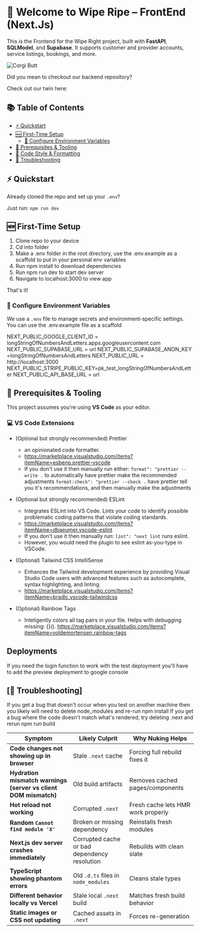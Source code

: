 # 🧼 Welcome to Wipe Ripe – FrontEnd (Next.Js)

This is the Frontend for the Wipe Right project, built with **FastAPI**, **SQLModel**, and **Supabase**. It supports customer and provider accounts, service listings, bookings, and more.

![Corgi Butt](app/img/b1.png)

Did you mean to checkout our backend repository?

Check out our twin here:

## 📚 Table of Contents

- [⚡ Quickstart](#-quickstart)
- [🆕 First-Time Setup](#-first-time-setup)
  - [🔐 Configure Environment Variables](#-configure-environment-variables)
- [🧰 Prerequisites & Tooling](#-prerequisites--tooling)
- [🧱 Code Style & Formatting](#-code-style--formatting)
- [🧯 Troubleshooting](#-troubleshooting)

## ⚡ Quickstart

Already cloned the repo and set up your `.env`?

Just run:
`npm run dev`

## 🆕 First-Time Setup

1. Clone repo to your device
2. Cd into folder
3. Make a .env folder in the root directory, use the .env.example as a scaffold to put in your personal env variables
4. Run npm install to download dependencies
5. Run npm run dev to start dev server
6. Navigate to localhost:3000 to view app

That's it!

### 🔐 Configure Environment Variables

We use a `.env` file to manage secrets and environment-specific settings. You can use the .env.example file as a scaffold

NEXT_PUBLIC_GOOGLE_CLIENT_ID = longStringOfNumbersAndLetters.apps.googleusercontent.com
NEXT_PUBLIC_SUPABASE_URL = url
NEXT_PUBLIC_SUPABASE_ANON_KEY =longStringOfNumbersAndLetters
NEXT_PUBLIC_URL = http://localhost:3000
NEXT_PUBLIC_STRIPE_PUBLIC_KEY=pk_test_longStringOfNumbersAndLetter
NEXT_PUBLIC_API_BASE_URL = url

## 🧰 Prerequisites & Tooling

This project assumes you're using **VS Code** as your editor.

### 💻 VS Code Extensions

- (Optional but strongly recommended) Prettier
  - an opinionated code formatter.
  - https://marketplace.visualstudio.com/items?itemName=esbenp.prettier-vscode
  - If you don't use it then manually run either:
    `format": "prettier --write .` to automatically have prettier make the recommended adjustments
    `format:check": "prettier --check .` have prettier tell you it's recommendations, and then manually make the adjustments

- (Optional but strongly recommended) ESLint
  - Integrates ESLint into VS Code. Lints your code to identify possible problematic coding patterns that violate coding standards.
  - https://marketplace.visualstudio.com/items?itemName=dbaeumer.vscode-eslint
  - If you don't use it then manually run:
    `lint": "next lint` runs eslint.
  - However, you would need the plugin to see eslint as-you-type in VSCode.

- (Optional) Tailwind CSS IntelliSense
  - Enhances the Tailwind development experience by providing Visual Studio Code users with advanced features such as autocomplete, syntax highlighting, and linting.
  - https://marketplace.visualstudio.com/items?itemName=bradlc.vscode-tailwindcss

- (Optional) Rainbow Tags
  - Inteligently colors all tag pairs in your file. Helps with debugging missing: {}().
    https://marketplace.visualstudio.com/items?itemName=voldemortensen.rainbow-tags

## Deployments

If you need the login function to work with the test deployment you'll have to add the preview deployment to google console

## [🧯 Troubleshooting]

If you get a bug that doesn't occur when you test on another machine then you likely will need to delete node_modules and re-run npm install
If you get a bug where the code doesn't match what's rendered, try deleting .next and rerun npm run build

| Symptom                                                         | Likely Culprit                               | Why Nuking Helps                   |
| --------------------------------------------------------------- | -------------------------------------------- | ---------------------------------- |
| **Code changes not showing up in browser**                      | Stale `.next` cache                          | Forcing full rebuild fixes it      |
| **Hydration mismatch warnings (server vs client DOM mismatch)** | Old build artifacts                          | Removes cached pages/components    |
| **Hot reload not working**                                      | Corrupted `.next`                            | Fresh cache lets HMR work properly |
| **Random `Cannot find module 'X'`**                             | Broken or missing dependency                 | Reinstalls fresh modules           |
| **Next.js dev server crashes immediately**                      | Corrupted cache or bad dependency resolution | Rebuilds with clean slate          |
| **TypeScript showing phantom errors**                           | Old `.d.ts` files in `node_modules`          | Cleans stale types                 |
| **Different behavior locally vs Vercel**                        | Stale local `.next` build                    | Matches fresh build behavior       |
| **Static images or CSS not updating**                           | Cached assets in `.next`                     | Forces re-generation               |
